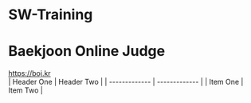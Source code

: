 # SW-Training
# Baekjoon Online Judge
https://boj.kr<br>
| Header One     | Header Two     |
| ------------- | ------------- |
| Item One       | Item Two       |
